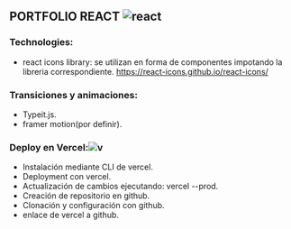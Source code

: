 
 ## PORTFOLIO REACT ![react](https://user-images.githubusercontent.com/46303885/213817142-04ac4dcc-2efe-4ed1-90b2-7b3167debc41.png)

 ### Technologies:
 - react icons library: se utilizan en forma de componentes impotando la libreria correspondiente. https://react-icons.github.io/react-icons/

 ### Transiciones y animaciones: 
 - Typeit.js.
 - framer motion(por definir).


 ### Deploy en Vercel:![v](https://user-images.githubusercontent.com/46303885/213818883-0fa70126-1ea4-4c5d-9a16-71fd2e1ce871.png)
 - Instalación mediante CLI de vercel.
 - Deployment con vercel.
 - Actualización de cambios ejecutando: vercel --prod.
 - Creación de repositorio en github.
 - Clonación y configuración con github.
 - enlace de vercel a github.
